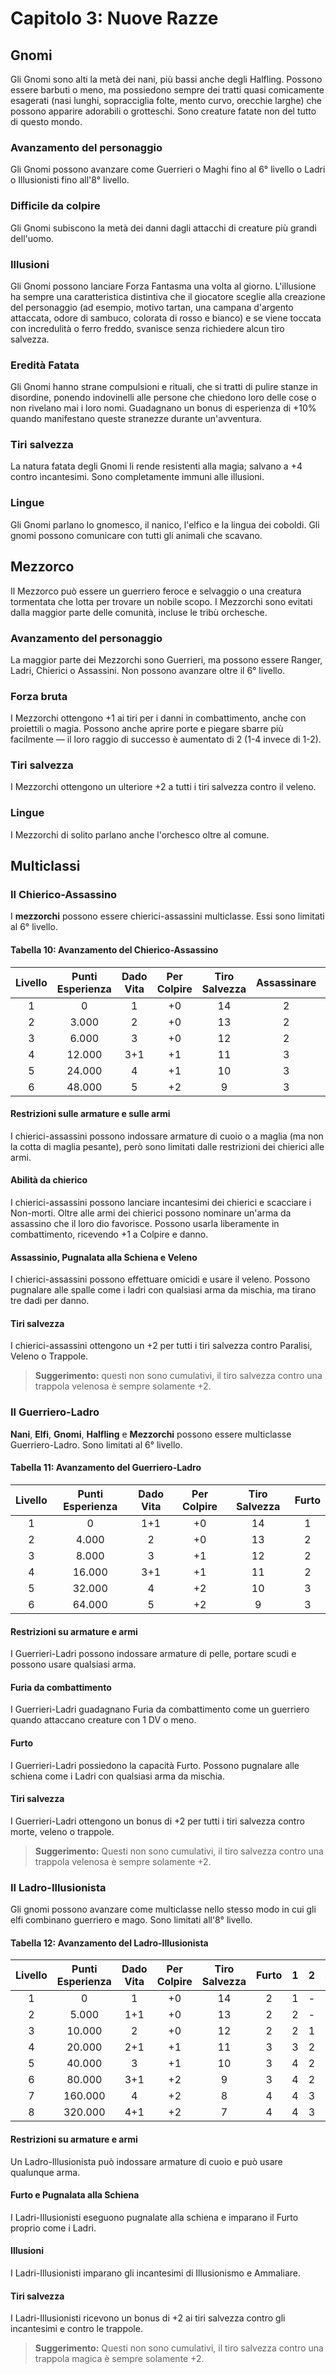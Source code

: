 # Capitolo 3: Nuove Razze

## Gnomi

Gli Gnomi sono alti la metà dei nani, più bassi anche degli Halfling. Possono essere barbuti o meno, ma possiedono sempre dei tratti quasi comicamente esagerati (nasi lunghi, sopracciglia folte, mento curvo, orecchie larghe) che possono apparire adorabili o grotteschi. Sono creature fatate non del tutto di questo mondo.

### Avanzamento del personaggio

Gli Gnomi possono avanzare come Guerrieri o Maghi fino al 6° livello o Ladri o Illusionisti fino all'8° livello.

### Difficile da colpire

Gli Gnomi subiscono la metà dei danni dagli attacchi di creature più grandi dell'uomo.

### Illusioni

Gli Gnomi possono lanciare Forza Fantasma una volta al giorno. L'illusione ha sempre una caratteristica distintiva che il giocatore sceglie alla creazione del personaggio (ad esempio, motivo tartan, una campana d'argento attaccata, odore di sambuco, colorata di rosso e bianco) e se viene toccata con incredulità o ferro freddo, svanisce senza richiedere alcun tiro salvezza.

### Eredità Fatata

Gli Gnomi hanno strane compulsioni e rituali, che si tratti di pulire stanze in disordine, ponendo indovinelli alle persone che chiedono loro delle cose o non rivelano mai i loro nomi. Guadagnano un bonus di esperienza di +10%  quando manifestano queste stranezze durante un'avventura.

### Tiri salvezza

La natura fatata degli Gnomi li rende resistenti alla magia; salvano a +4 contro incantesimi. Sono completamente immuni alle illusioni.

### Lingue

Gli Gnomi parlano lo gnomesco, il nanico, l'elfico e la lingua dei coboldi. Gli gnomi possono comunicare con tutti gli animali che scavano.

## Mezzorco

Il Mezzorco può essere un guerriero feroce e selvaggio o una creatura tormentata che lotta per trovare un nobile scopo. I Mezzorchi sono evitati dalla maggior parte delle comunità, incluse le tribù orchesche.

### Avanzamento del personaggio

La maggior parte dei Mezzorchi sono Guerrieri, ma possono essere Ranger, Ladri, Chierici o Assassini. Non possono avanzare oltre il 6° livello.

### Forza bruta

I Mezzorchi ottengono +1 ai tiri per i danni in combattimento, anche con proiettili o magia. Possono anche aprire porte e piegare sbarre più facilmente — il loro raggio di successo è aumentato di 2 (1-4 invece di 1-2).

### Tiri salvezza

I Mezzorchi ottengono un ulteriore +2 a tutti i tiri salvezza contro il veleno.

### Lingue

I Mezzorchi di solito parlano anche l'orchesco oltre al comune.

## Multiclassi

### Il Chierico-Assassino

I **mezzorchi** possono essere chierici-assassini multiclasse. Essi sono limitati al 6° livello.

#### Tabella 10: Avanzamento del Chierico-Assassino

| Livello | Punti Esperienza | Dado Vita | Per Colpire | Tiro Salvezza | Assassinare | 1   | 2   | 3   |
|:-------:|:----------------:|:---------:|:-----------:|:-------------:|:-----------:|:---:|:---:|:---:|
| 1       | 0                | 1         | +0          | 14            | 2           | -   | -   | -   |
| 2       | 3.000            | 2         | +0          | 13            | 2           | 1   | -   | -   |
| 3       | 6.000            | 3         | +0          | 12            | 2           | 2   | -   | -   |
| 4       | 12.000           | 3+1       | +1          | 11            | 3           | 2   | 1   | -   |
| 5       | 24.000           | 4         | +1          | 10            | 3           | 2   | 2   | -   |
| 6       | 48.000           | 5         | +2          | 9             | 3           | 2   | 2   | 1   |

#### Restrizioni sulle armature e sulle armi

I chierici-assassini possono indossare armature di cuoio o
a maglia (ma non la cotta di maglia pesante), però sono limitati dalle restrizioni dei chierici alle armi.

#### Abilità da chierico

I chierici-assassini possono lanciare incantesimi dei chierici
e scacciare i Non-morti. Oltre alle armi dei chierici possono nominare un'arma da assassino che il loro dio favorisce. Possono usarla liberamente in combattimento, ricevendo +1 a Colpire e danno.

#### Assassinio, Pugnalata alla Schiena e Veleno

I chierici-assassini possono effettuare omicidi e usare il veleno. Possono pugnalare alle spalle come i ladri con qualsiasi arma da mischia, ma tirano tre dadi per danno.

#### Tiri salvezza

I chierici-assassini ottengono un +2 per tutti i tiri salvezza contro Paralisi, Veleno o Trappole.

> **Suggerimento:** questi non sono cumulativi, il tiro salvezza contro una trappola velenosa è sempre solamente +2.

### Il Guerriero-Ladro

**Nani**, **Elfi**, **Gnomi**, **Halfling** e **Mezzorchi** possono essere multiclasse Guerriero-Ladro. Sono limitati al 6° livello.

#### Tabella 11: Avanzamento del Guerriero-Ladro

| Livello | Punti Esperienza | Dado Vita | Per Colpire | Tiro Salvezza | Furto |
|:-------:|:----------------:|:---------:|:-----------:|:-------------:|:-----:|
| 1       | 0                | 1+1       | +0          | 14            | 1     |
| 2       | 4.000            | 2         | +0          | 13            | 2     |
| 3       | 8.000            | 3         | +1          | 12            | 2     |
| 4       | 16.000           | 3+1       | +1          | 11            | 2     |
| 5       | 32.000           | 4         | +2          | 10            | 3     |
| 6       | 64.000           | 5         | +2          | 9             | 3     |

#### Restrizioni su armature e armi

I Guerrieri-Ladri possono indossare armature di pelle, portare scudi e possono usare qualsiasi arma.

#### Furia da combattimento

I Guerrieri-Ladri  guadagnano Furia da combattimento come un guerriero quando attaccano creature con 1 DV o meno.

#### Furto

I Guerrieri-Ladri possiedono la capacità Furto. Possono pugnalare alle schiena come i Ladri con qualsiasi arma da mischia.

#### Tiri salvezza

I Guerrieri-Ladri ottengono un bonus di +2 per tutti i tiri salvezza contro morte, veleno o trappole.

> **Suggerimento:** Questi non sono cumulativi, il tiro salvezza contro una trappola velenosa è sempre solamente +2.

### Il Ladro-Illusionista

Gli gnomi possono avanzare come multiclasse nello stesso modo in cui gli elfi combinano guerriero e mago. Sono limitati all'8° livello.

#### Tabella 12: Avanzamento del Ladro-Illusionista

| Livello | Punti Esperienza | Dado Vita | Per Colpire | Tiro Salvezza | Furto | 1   | 2   | 3   | 4   |
|:-------:|:----------------:|:---------:|:-----------:|:-------------:|:-----:|:---:|:---:|:---:|:---:|
| 1       | 0                | 1         | +0          | 14            | 2     | 1   | -   | -   | -   |
| 2       | 5.000            | 1+1       | +0          | 13            | 2     | 2   | -   | -   | -   |
| 3       | 10.000           | 2         | +0          | 12            | 2     | 2   | 1   | -   | -   |
| 4       | 20.000           | 2+1       | +1          | 11            | 3     | 3   | 2   | -   | -   |
| 5       | 40.000           | 3         | +1          | 10            | 3     | 4   | 2   | -   | -   |
| 6       | 80.000           | 3+1       | +2          | 9             | 3     | 4   | 2   | 1   | -   |
| 7       | 160.000          | 4         | +2          | 8             | 4     | 4   | 3   | 2   | -   |
| 8       | 320.000          | 4+1       | +2          | 7             | 4     | 4   | 3   | 2   | 1   |

#### Restrizioni su armature e armi

Un Ladro-Illusionista può indossare armature di cuoio e può usare qualunque arma.

#### Furto e Pugnalata alla Schiena

I Ladri-Illusionisti eseguono pugnalate alla schiena e imparano il Furto proprio come i Ladri.

#### Illusioni

I Ladri-Illusionisti imparano gli incantesimi di Illusionismo e Ammaliare.

#### Tiri salvezza

I Ladri-Illusionisti ricevono un bonus di +2 ai tiri salvezza contro gli incantesimi e contro le trappole.

> **Suggerimento:** Questi non sono cumulativi, il tiro salvezza contro una trappola magica è sempre solamente +2.